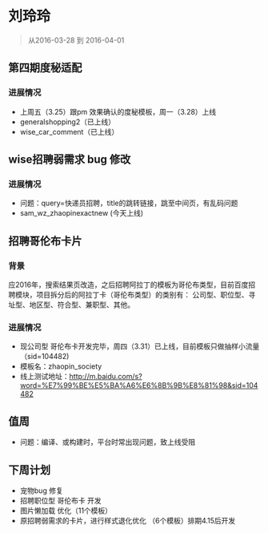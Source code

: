 # 刘玲玲

> 从2016-03-28 到 2016-04-01

## 第四期度秘适配

### 进展情况

 * 上周五（3.25）跟pm 效果确认的度秘模板，周一（3.28）上线
 * generalshopping2（已上线）
 * wise_car_comment（已上线）

## wise招聘弱需求 bug 修改

### 进展情况

* 问题：query=快递员招聘，title的跳转链接，跳至中间页，有乱码问题
* sam_wz_zhaopinexactnew (今天上线)

## 招聘哥伦布卡片 

### 背景
应2016年，搜索结果页改造，之后招聘阿拉丁的模板为哥伦布类型，目前百度招聘模块，项目拆分后的阿拉丁卡（哥伦布类型）的类别有： 公司型、职位型、寻址型、地区型、符合型、兼职型、其他。

### 进展情况

* 现公司型 哥伦布卡开发完毕，周四（3.31）已上线，目前模板只做抽样小流量（sid=104482)
* 模板名：zhaopin_society  
* 线上测试地址：http://m.baidu.com/s?word=%E7%99%BE%E5%BA%A6%E6%8B%9B%E8%81%98&sid=104482

## 值周 

* 问题：编译、或构建时，平台时常出现问题，致上线受阻

## 下周计划

* 宠物bug 修复
* 招聘职位型 哥伦布卡 开发
* 图片懒加载 优化（11个模板）
* 原招聘弱需求的卡片，进行样式退化优化 （6个模板）排期4.15后开发

 









